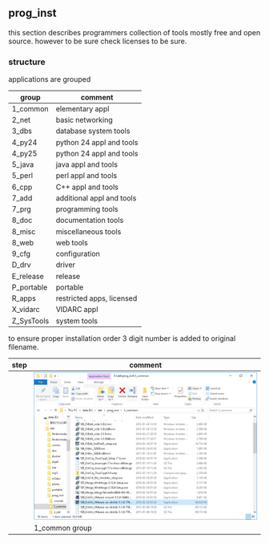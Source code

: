 ## prog\_inst

this section describes programmers collection of tools mostly free and open source.
however to be sure check licenses to be sure.

### structure

applications are grouped

| group     | comment   |
| ---       | ---       |
|1_common   | elementary appl
|2_net      | basic networking
|3_dbs      | database system tools
|4_py24     | python 24 appl and tools
|4_py25     | python 24 appl and tools
|5_java     | java appl and tools
|5_perl     | perl appl and tools
|6_cpp      | C++ appl and tools
|7_add      | additional appl and tools
|7_prg      | programming tools
|8_doc      | documentation tools
|8_misc     | miscellaneous tools
|8_web      | web tools
|9_cfg      | configuration 
|D_drv      | driver 
|E_release  | release 
|P_portable | portable 
|R_apps     | restricted apps, licensed 
|X_vidarc   | VIDARC appl 
|Z_SysTools | system tools 

to ensure proper installation order 3 digit number is added to original filename.

|step | comment|
|---: | --- |
|   |![wroPrg05D](./e_scr/prog_inst_20190102_01.png)
|   |1_common group
